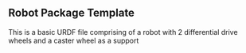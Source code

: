 ## Robot Package Template

This is a basic URDF file comprising of a robot with 2 differential drive wheels and a caster wheel as a support 
